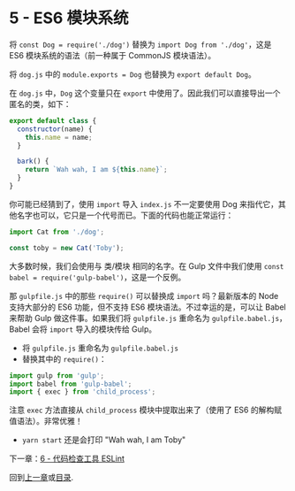 # 5 - ES6 模块系统

将 `const Dog = require('./dog')` 替换为 `import Dog from './dog'`，这是 ES6 模块系统的语法（前一种属于 CommonJS 模块语法）。

将 `dog.js` 中的  `module.exports = Dog` 也替换为 `export default Dog`。

在 `dog.js` 中，`Dog` 这个变量只在 `export` 中使用了。因此我们可以直接导出一个匿名的类，如下：

```javascript
export default class {
  constructor(name) {
    this.name = name;
  }

  bark() {
    return `Wah wah, I am ${this.name}`;
  }
}
```

你可能已经猜到了，使用 `import`  导入 `index.js` 不一定要使用 Dog 来指代它，其他名字也可以，它只是一个代号而已。下面的代码也能正常运行：

```javascript
import Cat from './dog';

const toby = new Cat('Toby');
```
大多数时候，我们会使用与 类/模块 相同的名字。在 Gulp 文件中我们使用 `const babel = require('gulp-babel')`，这是一个反例。

那 `gulpfile.js` 中的那些 `require()` 可以替换成 `import` 吗？最新版本的 Node 支持大部分的 ES6 功能，但不支持 ES6 模块语法。不过幸运的是，可以让 Babel 来帮助 Gulp 做这件事。如果我们将 `gulpfile.js` 重命名为 `gulpfile.babel.js`，Babel 会将 `import` 导入的模块传给 Gulp。

- 将 `gulpfile.js` 重命名为 `gulpfile.babel.js`
- 替换其中的 `require()`：

```javascript
import gulp from 'gulp';
import babel from 'gulp-babel';
import { exec } from 'child_process';
```

注意 `exec` 方法直接从 `child_process` 模块中提取出来了（使用了 ES6 的解构赋值语法）。非常优雅！

- `yarn start` 还是会打印 "Wah wah, I am Toby"

下一章：[6 - 代码检查工具 ESLint](/tutorial/6-eslint)

回到[上一章](/tutorial/4-es6-syntax-class)或[目录](https://github.com/pd4d10/js-stack-from-scratch).
